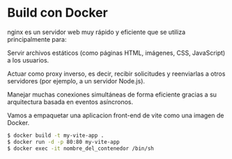 # Build con Docker

nginx es un servidor web muy rápido y eficiente que se utiliza principalmente para:

Servir archivos estáticos (como páginas HTML, imágenes, CSS, JavaScript) a los usuarios.

Actuar como proxy inverso, es decir, recibir solicitudes y reenviarlas a otros servidores (por ejemplo, a un servidor Node.js).

Manejar muchas conexiones simultáneas de forma eficiente gracias a su arquitectura basada en eventos asíncronos.




Vamos a empaquetar una aplicacion front-end de vite como una imagen de Docker.

```bash
$ docker build -t my-vite-app .
$ docker run -d -p 80:80 my-vite-app
$ docker exec -it nombre_del_contenedor /bin/sh
```

